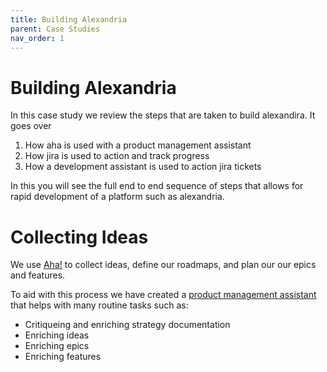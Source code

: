 ```yaml
---
title: Building Alexandria 
parent: Case Studies
nav_order: 1
---
```


# Building Alexandria

In this case study we review the steps that are taken to build alexandira. It goes over

1. How aha is used with a product management assistant
1. How jira is used to action and track progress
1. How a development assistant is used to action jira tickets

In this you will see the full end to end sequence of steps that allows for rapid development of a platform such as alexandria. 

# Collecting Ideas

We use [Aha!](https://www.aha.io/) to collect ideas, define our roadmaps, and plan our our epics and features. 

To aid with this process we have created a [product management assistant](alexandria-product-management-assistant) that helps with many routine tasks such as:

* Critiqueing and enriching strategy documentation
* Enriching ideas
* Enriching epics
* Enriching features


